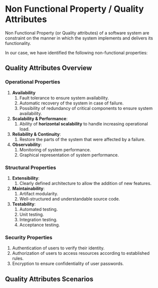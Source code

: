 # Non Functional Property / Quality Attributes

Non Functional Property (or Quality attributes) of a software system are constraint on the manner in which the system implements and delivers its functionality.

In our case, we have identified the following non-functional properties:

## Quality Attributes Overview

### Operational Properties

1. **Availability**
    1. Fault tolerance to ensure system availability.
    2. Automatic recovery of the system in case of failure.
    3. Possibility of redundancy of critical components to ensure system availability.
2. **Scalability & Performance**:
    1. Ability of **horizontal scalability** to handle increasing operational load.
3. **Reliability & Continuity**:
    1. Restore the parts of the system that were affected by a failure.
4. **Observability**:
    1. Monitoring of system performance.
    2. Graphical representation of system performance.

### Structural Properties

1. **Extensibility**:
    1. Clearly defined architecture to allow the addition of new features.
2. **Maintainability**:
    1. Artifact modularity.
    2. Well-structured and understandable source code.
3. **Testability**:
    1. Automated testing.
    2. Unit testing.
    3. Integration testing.
    4. Acceptance testing.

### Security Properties

1. Authentication of users to verify their identity.
2. Authorization of users to access resources according to established rules.
3. Encryption to ensure confidentiality of user passwords.

## Quality Attributes Scenarios
